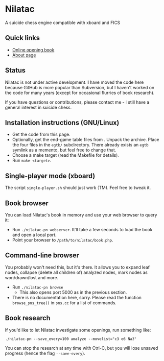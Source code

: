 # Nilatac

A suicide chess engine compatible with xboard and FICS

## Quick links

* [Online opening book](http://catalin.francu.com/nilatac/book.php)
* [About page](http://catalin.francu.com/nilatac/)

## Status

Nilatac is not under active development. I have moved the code here because GitHub is more popular than Subversion, but I haven't worked on the code for many years (except for occasional flurries of book research).

If you have questions or contributions, please contact me - I still have a general interest in suicide chess.

## Installation instructions (GNU/Linux)

* Get the code from this page.
* Optionally, get the end-game table files from <link TBD>. Unpack the archive. Place the four files in the `egtb/` subdirectory. There already exists an `egtb` symlink as a memento, but feel free to change that.
* Choose a make target (read the Makefile for details).
* Run `make <target>`.

## Single-player mode (xboard)

The script `single-player.sh` should just work (TM). Feel free to tweak it.

## Book browser

You can load Nilatac's book in memory and use your web browser to query it:

* Run `./nilatac-pn webserver`. It'll take a few seconds to load the book and open a local port.
* Point your browser to `/path/to/nilatac/book.php`.

## Command-line browser

You probably won't need this, but it's there. It allows you to expand leaf nodes, collapse (delete all children of) analyzed nodes, mark nodes as won/drawn/lost and more.

* Run `./nilatac-pn browse`
  * This also opens port 5000 as in the previous section.
* There is no documentation here, sorry. Please read the function `browse_pns_tree()` in `pns.cc` for a list of commands.

## Book research

If you'd like to let Nilatac investigate some openings, run something like:

```
./nilatac-pn --save_every=100 analyze --movelist="c3 e6 Na3"
```

You can stop the research at any time with Ctrl-C, but you will lose unsaved progress (hence the flag `--save-every`).
